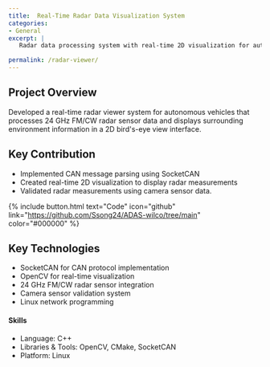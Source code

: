 ```yaml
---
title:  Real-Time Radar Data Visualization System
categories:
- General
excerpt: |
   Radar data processing system with real-time 2D visualization for autonomous vehicles.

permalink: /radar-viewer/
---
```


## Project Overview
Developed a real-time radar viewer system for autonomous vehicles that processes 24 GHz FM/CW radar sensor data and displays surrounding environment information in a 2D bird's-eye view interface.

## Key Contribution
- Implemented CAN message parsing using SocketCAN 
- Created real-time 2D visualization to display radar measurements
- Validated radar measurements using camera sensor data.

{% include button.html text="Code" icon="github" link="https://github.com/Ssong24/ADAS-wilco/tree/main" color="#000000" %}

## Key Technologies
- SocketCAN for CAN protocol implementation
- OpenCV for real-time visualization
- 24 GHz FM/CW radar sensor integration
- Camera sensor validation system
- Linux network programming


#### Skills
- Language: C++
- Libraries & Tools: OpenCV, CMake, SocketCAN
- Platform: Linux
